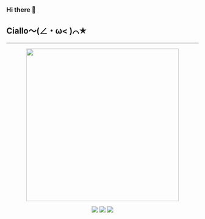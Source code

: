 ### Hi there 👋

## Ciallo～(∠・ω< )⌒★

<!--
**Redmomn/Redmomn** is a ✨ _special_ ✨ repository because its `README.md` (this file) appears on your GitHub profile.

Here are some ideas to get you started:

- 🔭 I’m currently working on ...
- 🌱 I’m currently learning ...
- 👯 I’m looking to collaborate on ...
- 🤔 I’m looking for help with ...
- 💬 Ask me about ...
- 📫 How to reach me: ...
- 😄 Pronouns: ...
- ⚡ Fun fact: ...
-->

-------

<p align="center">
  <img src="https://github-readme-stats.vercel.app/api?username=Redmomn&count_private=true&show_icons=true&bg_color=15,f2f7fd,E0EAFC" width="400px"/>
</p>

<p align="center">
  <img src="https://github-profile-summary-cards.vercel.app/api/cards/profile-details?username=Redmomn&theme=default"/>
  <img src="https://github-profile-summary-cards.vercel.app/api/cards/stats?username=Redmomn&theme=default"/>
  <img src="https://github-profile-summary-cards.vercel.app/api/cards/most-commit-language?username=Redmomn&theme=default"/>
</p>
